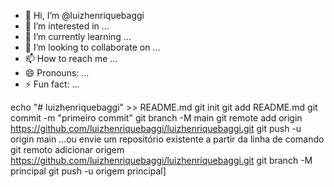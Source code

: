 - 👋 Hi, I’m @luizhenriquebaggi
- 👀 I’m interested in ...
- 🌱 I’m currently learning ...
- 💞️ I’m looking to collaborate on ...
- 📫 How to reach me ...
- 😄 Pronouns: ...
- ⚡ Fun fact: ...

<!---
luizhenriquebaggi/luizhenriquebaggi is a ✨ special ✨ repository because its `README.md` (this file) appears on your GitHub profile.
You can click the Preview link to take a look at your changes.
--->
echo "# luizhenriquebaggi" >> README.md 
git init 
git add README.md 
git commit -m "primeiro commit" 
git branch -M main 
git remote add origin https://github.com/luizhenriquebaggi/luizhenriquebaggi.git
 git push -u origin main
…ou envie um repositório existente a partir da linha de comando
git remoto adicionar origem https://github.com/luizhenriquebaggi/luizhenriquebaggi.git
 git branch -M principal 
git push -u origem principal]


